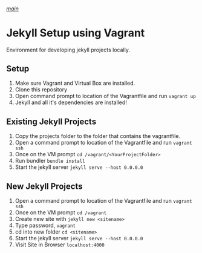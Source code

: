 ###### [main](README.md)
Jekyll Setup using Vagrant
==============

Environment for developing jekyll projects locally.

## Setup
1. Make sure Vagrant and Virtual Box are installed.
2. Clone this repository
3. Open command prompt to location of the Vagrantfile and run ```vagrant up```
4. Jekyll and all it's dependencies are installed!

## Existing Jekyll Projects
1. Copy the projects folder to the folder that contains the vagrantfile.  
2. Open a command prompt to location of the Vagrantfile and run ```vagrant ssh```
3. Once on the VM prompt ```cd /vagrant/<YourProjectFolder>```
4. Run bundler ```bundle install```
5. Start the jekyll server ```jekyll serve --host 0.0.0.0```


## New Jekyll Projects
1.  Open a command prompt to location of the Vagrantfile and run ```vagrant ssh```
2.  Once on the VM prompt ```cd /vagrant```
3.  Create new site with ```jekyll new <sitename>```
4.	Type password, ```vagrant```
5.  cd into new folder ```cd <sitename>```
6.  Start the jekyll server ```jekyll serve --host 0.0.0.0```
7.  Visit Site in Browser ```localhost:4000```
